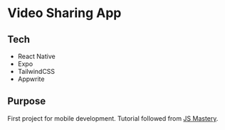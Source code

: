 # Video Sharing App

## Tech
- React Native
- Expo
- TailwindCSS
- Appwrite

## Purpose
First project for mobile development. Tutorial followed from [JS Mastery](https://youtu.be/ZBCUegTZF7M?si=MwlsdjDOzh49c4Er).
